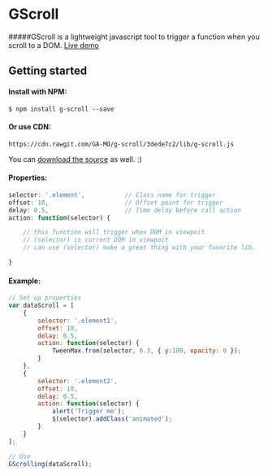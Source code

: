 # GScroll
#####GScroll is a lightweight javascript tool to trigger a function when you scroll to a DOM.
[Live demo](https://ga-mo.github.io/g-scroll/demo/)

## Getting started

#### Install with NPM:
```
$ npm install g-scroll --save
```

#### Or use CDN:
```
https://cdn.rawgit.com/GA-MO/g-scroll/3dede7c2/lib/g-scroll.js
```

You can [download the source](https://github.com/GA-MO/g-scroll/tree/master/lib) as well. :)


#### Properties:
```js
selector: '.element',           // Class name for trigger
offset: 10,                     // Offset point for trigger
delay: 0.5,                     // Time delay before call action
action: function(selector) {

    // this function will trigger when DOM in viewpoit
    // (selector) is current DOM in viewpoit
    // can use (selector) make a great thing with your favorite lib.

}
```

#### Example:
```js
// Set up properties
var dataScroll = [
    {
        selector: '.element1',
        offset: 10,
        delay: 0.5,
        action: function(selector) {
            TweenMax.from(selector, 0.3, { y:100, opacity: 0 });
        }
    },
    {
        selector: '.element2',
        offset: 10,
        delay: 0.5,
        action: function(selector) {
            alert('Trigger me');
            $(selector).addClass('animated');
        }
    }
];

// Use
GScrolling(dataScroll);
```
